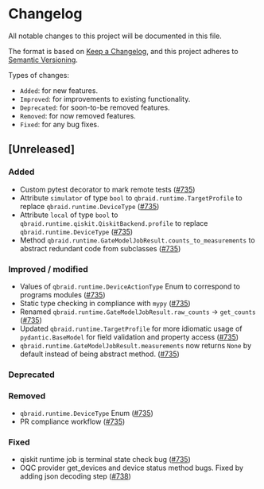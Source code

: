 # Changelog

All notable changes to this project will be documented in this file.

The format is based on [Keep a Changelog](https://keepachangelog.com/en/1.1.0/), and this project adheres to [Semantic Versioning](https://semver.org/spec/v2.0.0.html).

Types of changes:
- `Added`: for new features.
- `Improved`: for improvements to existing functionality.
- `Deprecated`: for soon-to-be removed features.
- `Removed`: for now removed features.
- `Fixed`: for any bug fixes.

## [Unreleased]

### Added
- Custom pytest decorator to mark remote tests ([#735](https://github.com/qBraid/qBraid/pull/735))
- Attribute `simulator` of type `bool` to `qbraid.runtime.TargetProfile` to replace `qbraid.runtime.DeviceType` ([#735](https://github.com/qBraid/qBraid/pull/735))
- Attribute `local` of type `bool` to `qbraid.runtime.qiskit.QiskitBackend.profile` to replace `qbraid.runtime.DeviceType` ([#735](https://github.com/qBraid/qBraid/pull/735))
- Method `qbraid.runtime.GateModelJobResult.counts_to_measurements` to abstract redundant code from subclasses ([#735](https://github.com/qBraid/qBraid/pull/735))

### Improved / modified
- Values of `qbraid.runtime.DeviceActionType` Enum to correspond to programs modules ([#735](https://github.com/qBraid/qBraid/pull/735))
- Static type checking in compliance with `mypy` ([#735](https://github.com/qBraid/qBraid/pull/735))
- Renamed `qbraid.runtime.GateModelJobResult.raw_counts` $\rightarrow$ `get_counts` ([#735](https://github.com/qBraid/qBraid/pull/735))
- Updated `qbraid.runtime.TargetProfile` for more idiomatic usage of `pydantic.BaseModel` for field validation and property access ([#735](https://github.com/qBraid/qBraid/pull/735))
- `qbraid.runtime.GateModelJobResult.measurements` now returns `None` by default instead of being abstract method. ([#735](https://github.com/qBraid/qBraid/pull/735))

### Deprecated

### Removed
- `qbraid.runtime.DeviceType` Enum ([#735](https://github.com/qBraid/qBraid/pull/735))
- PR compliance workflow ([#735](https://github.com/qBraid/qBraid/pull/735))

### Fixed
- qiskit runtime job is terminal state check bug ([#735](https://github.com/qBraid/qBraid/pull/735))
- OQC provider get_devices and device status method bugs. Fixed by adding json decoding step ([#738](https://github.com/qBraid/qBraid/pull/738))